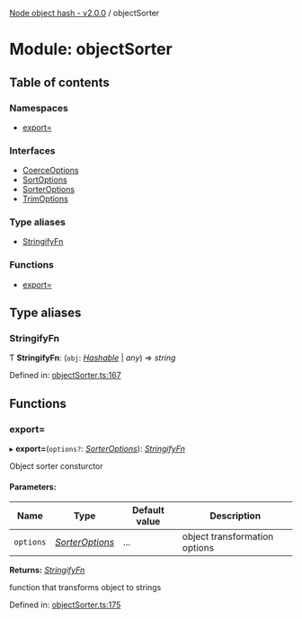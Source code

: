 [Node object hash - v2.0.0](../README.md) / objectSorter

# Module: objectSorter

## Table of contents

### Namespaces

- [export&#x3D;](objectsorter.export_.md)

### Interfaces

- [CoerceOptions](../interfaces/objectsorter.coerceoptions.md)
- [SortOptions](../interfaces/objectsorter.sortoptions.md)
- [SorterOptions](../interfaces/objectsorter.sorteroptions.md)
- [TrimOptions](../interfaces/objectsorter.trimoptions.md)

### Type aliases

- [StringifyFn](objectsorter.md#stringifyfn)

### Functions

- [export&#x3D;](objectsorter.md#export=)

## Type aliases

### StringifyFn

Ƭ **StringifyFn**: (`obj`: [_Hashable_](../interfaces/hasher.export_.hashable.md) | _any_) => _string_

Defined in: [objectSorter.ts:167](https://github.com/SkeLLLa/node-object-hash/blob/3114a1a/src/objectSorter.ts#L167)

## Functions

### export&#x3D;

▸ **export=**(`options?`: [_SorterOptions_](../interfaces/objectsorter.export_.sorteroptions.md)): [_StringifyFn_](objectsorter.export_.md#stringifyfn)

Object sorter consturctor

#### Parameters:

| Name      | Type                                                                   | Default value | Description                   |
| --------- | ---------------------------------------------------------------------- | ------------- | ----------------------------- |
| `options` | [_SorterOptions_](../interfaces/objectsorter.export_.sorteroptions.md) | ...           | object transformation options |

**Returns:** [_StringifyFn_](objectsorter.export_.md#stringifyfn)

function that transforms object to strings

Defined in: [objectSorter.ts:175](https://github.com/SkeLLLa/node-object-hash/blob/3114a1a/src/objectSorter.ts#L175)
